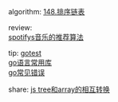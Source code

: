 

algorithm: 
[148.排序链表](/algorithm/arts_week12_20191008/readme.md)  

review:  
[spotifys音乐的推荐算法](/review/arts_week12_20191008/readme.md)

tip: 
[gotest](/tip/arts_week12_20191008/gotest.md)  
[go语言常用库](/tip/arts_week12_20191008/go语言常用库.md)   
[go常见错误](/tip/arts_week12_20191008/go常见错误.md)  

share: 
[js tree和array的相互转换](/share/arts_week12_20191008/readme.md)
